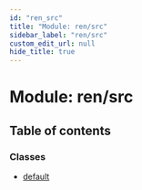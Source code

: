 ```yaml
---
id: "ren_src"
title: "Module: ren/src"
sidebar_label: "ren/src"
custom_edit_url: null
hide_title: true
---
```


# Module: ren/src

## Table of contents

### Classes

- [default](../classes/ren_src.default.md)
